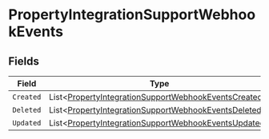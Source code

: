 # PropertyIntegrationSupportWebhookEvents


## Fields

| Field                                                                                                                             | Type                                                                                                                              | Required                                                                                                                          | Description                                                                                                                       |
| --------------------------------------------------------------------------------------------------------------------------------- | --------------------------------------------------------------------------------------------------------------------------------- | --------------------------------------------------------------------------------------------------------------------------------- | --------------------------------------------------------------------------------------------------------------------------------- |
| `Created`                                                                                                                         | List<[PropertyIntegrationSupportWebhookEventsCreated](../../Models/Components/PropertyIntegrationSupportWebhookEventsCreated.md)> | :heavy_minus_sign:                                                                                                                | N/A                                                                                                                               |
| `Deleted`                                                                                                                         | List<[PropertyIntegrationSupportWebhookEventsDeleted](../../Models/Components/PropertyIntegrationSupportWebhookEventsDeleted.md)> | :heavy_minus_sign:                                                                                                                | N/A                                                                                                                               |
| `Updated`                                                                                                                         | List<[PropertyIntegrationSupportWebhookEventsUpdated](../../Models/Components/PropertyIntegrationSupportWebhookEventsUpdated.md)> | :heavy_minus_sign:                                                                                                                | N/A                                                                                                                               |